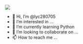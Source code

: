 [![](https://img.shields.io/badge/Github-@lyc280705-informational.svg)](https://github.com/lyc280705)
- 👋 Hi, I’m @lyc280705
- 👀 I’m interested in ...
- 🌱 I’m currently learning Python
- 💞️ I’m looking to collaborate on ...
- 📫 How to reach me ...

<!---
lyc280705/lyc280705 is a ✨ special ✨ repository because its `README.md` (this file) appears on your GitHub profile.
You can click the Preview link to take a look at your changes.
--->
